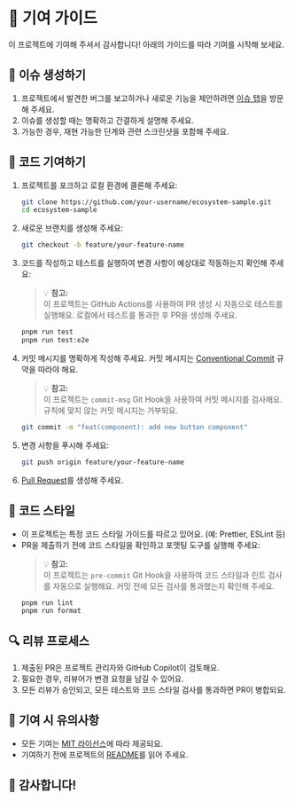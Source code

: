 # 🤝 기여 가이드

이 프로젝트에 기여해 주셔서 감사합니다! 아래의 가이드를 따라 기여를 시작해 보세요.

## 📝 이슈 생성하기

1. 프로젝트에서 발견한 버그를 보고하거나 새로운 기능을 제안하려면 [이슈 탭](https://github.com/iamhoonse-dev/ecosystem-sample/issues)을 방문해 주세요.
2. 이슈를 생성할 때는 명확하고 간결하게 설명해 주세요.
3. 가능한 경우, 재현 가능한 단계와 관련 스크린샷을 포함해 주세요.

## 🔧 코드 기여하기

1. 프로젝트를 포크하고 로컬 환경에 클론해 주세요:

   ```bash
   git clone https://github.com/your-username/ecosystem-sample.git
   cd ecosystem-sample
   ```

2. 새로운 브랜치를 생성해 주세요:

   ```bash
   git checkout -b feature/your-feature-name
   ```

3. 코드를 작성하고 테스트를 실행하여 변경 사항이 예상대로 작동하는지 확인해 주세요:

   > 💡 **참고:**  
   > 이 프로젝트는 GitHub Actions를 사용하여 PR 생성 시 자동으로 테스트를 실행해요. 로컬에서 테스트를 통과한 후 PR을 생성해 주세요.

   ```bash
   pnpm run test
   pnpm run test:e2e
   ```

4. 커밋 메시지를 명확하게 작성해 주세요. 커밋 메시지는 [Conventional Commit](https://www.conventionalcommits.org/ko/v1.0.0/) 규약을 따라야 해요.

   > 💡 **참고:**  
   > 이 프로젝트는 `commit-msg` Git Hook을 사용하여 커밋 메시지를 검사해요. 규칙에 맞지 않는 커밋 메시지는 거부되요.

   ```bash
   git commit -m "feat(component): add new button component"
   ```

5. 변경 사항을 푸시해 주세요:
   ```bash
   git push origin feature/your-feature-name
   ```
6. [Pull Request](https://github.com/iamhoonse-dev/ecosystem-sample/pulls)를 생성해 주세요.

## 🎨 코드 스타일

- 이 프로젝트는 특정 코드 스타일 가이드를 따르고 있어요. (예: Prettier, ESLint 등)
- PR을 제출하기 전에 코드 스타일을 확인하고 포맷팅 도구를 실행해 주세요:
  > 💡 **참고:**  
  > 이 프로젝트는 `pre-commit` Git Hook을 사용하여 코드 스타일과 린트 검사를 자동으로 실행해요. 커밋 전에 모든 검사를 통과했는지 확인해 주세요.
  ```bash
  pnpm run lint
  pnpm run format
  ```

## 🔍 리뷰 프로세스

1. 제출된 PR은 프로젝트 관리자와 GitHub Copilot이 검토해요.
2. 필요한 경우, 리뷰어가 변경 요청을 남길 수 있어요.
3. 모든 리뷰가 승인되고, 모든 테스트와 코드 스타일 검사를 통과하면 PR이 병합되요.

## 📜 기여 시 유의사항

- 모든 기여는 [MIT 라이선스](./LICENSE)에 따라 제공되요.
- 기여하기 전에 프로젝트의 [README](./README.md)를 읽어 주세요.

## 💖 감사합니다!
